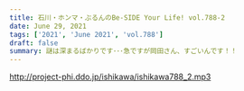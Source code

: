 ```yaml
---
title: 石川・ホンマ・ぶるんのBe-SIDE Your Life! vol.788-2
date: June 29, 2021
tags: ['2021', 'June 2021', 'vol.788']
draft: false
summary: 謎は深まるばかりです･･･急ですが岡田さん、すごいんです！！
---
```


http://project-phi.ddo.jp/ishikawa/ishikawa788_2.mp3